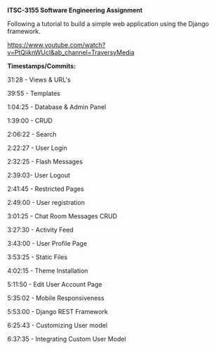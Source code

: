 **ITSC-3155 Software Engineering Assignment**

Following a tutorial to build a simple web application using the Django framework.

https://www.youtube.com/watch?v=PtQiiknWUcI&ab_channel=TraversyMedia

  **Timestamps/Commits:**
  
31:28 - Views & URL's

39:55 - Templates

1:04:25 - Database & Admin Panel

1:39:00 - CRUD

2:06:22 - Search

2:22:27 - User Login

2:32:25 - Flash Messages

2:39:03- User Logout

2:41:45 - Restricted Pages

2:49:00 - User registration

3:01:25 -  Chat Room Messages CRUD

3:27:30 - Activity Feed

3:43:00 - User Profile Page

3:53:25 - Static Files

4:02:15 - Theme Installation

5:11:50 - Edit User Account Page

5:35:02 - Mobile Responsiveness

5:53:00 - Django REST Framework

6:25:43 - Customizing User model

6:37:35  - Integrating Custom User Model

